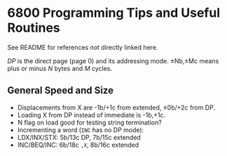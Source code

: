 6800 Programming Tips and Useful Routines
=========================================

See README for references not directly linked here.

_DP_ is the direct page (page 0) and its addressing mode.
±Nb,±Mc means plus or minus _N_ bytes and _M_ cycles.


General Speed and Size
----------------------

- Displacements from X are -1b/+1c from extended, ±0b/+2c from DP.
- Loading X from DP instead of immediate is -1b,+1c.
- N flag on load good for testing string termination?
- Incrementing a word (`INC` has no DP mode):
 - LDX/INX/STX: 5b/13c DP,   7b/15c extended
 - INC/BEQ/INC: 6b/18c `,X`, 8b/16c extended
